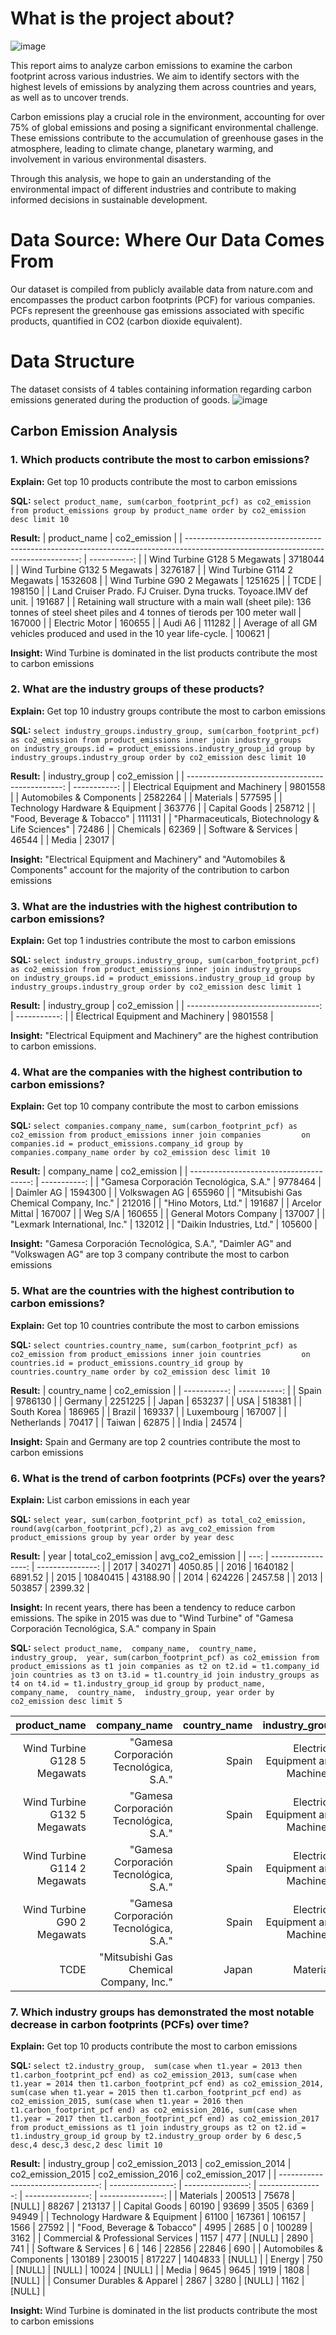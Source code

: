 # What is the project about?
![image](https://github.com/user-attachments/assets/517375c3-532f-4cad-8204-0237e5231c1a)

This report aims to analyze carbon emissions to examine the carbon footprint across various industries. We aim to identify sectors with the highest levels of emissions by analyzing them across countries and years, as well as to uncover trends.

Carbon emissions play a crucial role in the environment, accounting for over 75% of global emissions and posing a significant environmental challenge. These emissions contribute to the accumulation of greenhouse gases in the atmosphere, leading to climate change, planetary warming, and involvement in various environmental disasters.

Through this analysis, we hope to gain an understanding of the environmental impact of different industries and contribute to making informed decisions in sustainable development.

# Data Source: Where Our Data Comes From
Our dataset is compiled from publicly available data from nature.com and encompasses the product carbon footprints (PCF) for various companies. PCFs represent the greenhouse gas emissions associated with specific products, quantified in CO2 (carbon dioxide equivalent).

# Data Structure
The dataset consists of 4 tables containing information regarding carbon emissions generated during the production of goods.
![image](https://github.com/user-attachments/assets/9414adab-dbcc-41f3-8195-efa82bfd713b)


## Carbon Emission Analysis
### 1. Which products contribute the most to carbon emissions?
**Explain:** Get top 10 products contribute the most to carbon emissions

**SQL:**
`select product_name, sum(carbon_footprint_pcf) as co2_emission
				from product_emissions
				group by product_name
				order by co2_emission desc
				limit 10`

**Result:**
| product_name                                                                                                                       | co2_emission | 
| ---------------------------------------------------------------------------------------------------------------------------------: | -----------: | 
| Wind Turbine G128 5 Megawats                                                                                                       | 3718044      | 
| Wind Turbine G132 5 Megawats                                                                                                       | 3276187      | 
| Wind Turbine G114 2 Megawats                                                                                                       | 1532608      | 
| Wind Turbine G90 2 Megawats                                                                                                        | 1251625      | 
| TCDE                                                                                                                               | 198150       | 
| Land Cruiser Prado. FJ Cruiser. Dyna trucks. Toyoace.IMV def unit.                                                                 | 191687       | 
| Retaining wall structure with a main wall (sheet pile): 136 tonnes of steel sheet piles and 4 tonnes of tierods per 100 meter wall | 167000       | 
| Electric Motor                                                                                                                     | 160655       | 
| Audi A6                                                                                                                            | 111282       | 
| Average of all GM vehicles produced and used in the 10 year life-cycle.                                                            | 100621       | 

**Insight:** Wind Turbine is dominated in the list products contribute the most to carbon emissions

### 2. What are the industry groups of these products?
**Explain:** Get top 10 industry groups contribute the most to carbon emissions

**SQL:**
`select industry_groups.industry_group, sum(carbon_footprint_pcf) as co2_emission
from product_emissions
inner join industry_groups		
	on industry_groups.id = product_emissions.industry_group_id
group by industry_groups.industry_group
order by co2_emission desc
limit 10`

**Result:**
| industry_group                                   | co2_emission | 
| -----------------------------------------------: | -----------: | 
| Electrical Equipment and Machinery               | 9801558      | 
| Automobiles & Components                         | 2582264      | 
| Materials                                        | 577595       | 
| Technology Hardware & Equipment                  | 363776       | 
| Capital Goods                                    | 258712       | 
| "Food, Beverage & Tobacco"                       | 111131       | 
| "Pharmaceuticals, Biotechnology & Life Sciences" | 72486        | 
| Chemicals                                        | 62369        | 
| Software & Services                              | 46544        | 
| Media                                            | 23017        | 

**Insight:** "Electrical Equipment and Machinery" and "Automobiles & Components" account for the majority of the contribution to carbon emissions

### 3. What are the industries with the highest contribution to carbon emissions?
**Explain:** Get top 1 industries contribute the most to carbon emissions

**SQL:**
`select industry_groups.industry_group, sum(carbon_footprint_pcf) as co2_emission
from product_emissions
inner join industry_groups		
	on industry_groups.id = product_emissions.industry_group_id
group by industry_groups.industry_group
order by co2_emission desc
limit 1`

**Result:**
| industry_group                     | co2_emission | 
| ---------------------------------: | -----------: | 
| Electrical Equipment and Machinery | 9801558      | 

**Insight:** "Electrical Equipment and Machinery" are the highest contribution to carbon emissions.

### 4. What are the companies with the highest contribution to carbon emissions?
**Explain:** Get top 10 company contribute the most to carbon emissions

**SQL:**
`select companies.company_name, sum(carbon_footprint_pcf) as co2_emission
from product_emissions
inner join companies		
	on companies.id = product_emissions.company_id
group by companies.company_name
order by co2_emission desc
limit 10`

**Result:**
| company_name                            | co2_emission | 
| --------------------------------------: | -----------: | 
| "Gamesa Corporación Tecnológica, S.A."  | 9778464      | 
| Daimler AG                              | 1594300      | 
| Volkswagen AG                           | 655960       | 
| "Mitsubishi Gas Chemical Company, Inc." | 212016       | 
| "Hino Motors, Ltd."                     | 191687       | 
| Arcelor Mittal                          | 167007       | 
| Weg S/A                                 | 160655       | 
| General Motors Company                  | 137007       | 
| "Lexmark International, Inc."           | 132012       | 
| "Daikin Industries, Ltd."               | 105600       | 

**Insight:** "Gamesa Corporación Tecnológica, S.A.",  "Daimler AG" and "Volkswagen AG" are top 3 company contribute the most to carbon emissions

### 5. What are the countries with the highest contribution to carbon emissions?
**Explain:** Get top 10 countries contribute the most to carbon emissions

**SQL:**
`select countries.country_name, sum(carbon_footprint_pcf) as co2_emission
from product_emissions
inner join countries		
	on countries.id = product_emissions.country_id
group by countries.country_name
order by co2_emission desc
limit 10`

**Result:**
| country_name | co2_emission | 
| -----------: | -----------: | 
| Spain        | 9786130      | 
| Germany      | 2251225      | 
| Japan        | 653237       | 
| USA          | 518381       | 
| South Korea  | 186965       | 
| Brazil       | 169337       | 
| Luxembourg   | 167007       | 
| Netherlands  | 70417        | 
| Taiwan       | 62875        | 
| India        | 24574        | 

**Insight:** Spain and Germany are top 2 countries contribute the most to carbon emissions

### 6. What is the trend of carbon footprints (PCFs) over the years?
**Explain:** List carbon emissions in each year

**SQL:**
`select year, sum(carbon_footprint_pcf) as total_co2_emission, round(avg(carbon_footprint_pcf),2) as avg_co2_emission
from product_emissions
group by year
order by year desc`

**Result:**
| year | total_co2_emission | avg_co2_emission | 
| ---: | -----------------: | ---------------: | 
| 2017 | 340271             | 4050.85          | 
| 2016 | 1640182            | 6891.52          | 
| 2015 | 10840415           | 43188.90         | 
| 2014 | 624226             | 2457.58          | 
| 2013 | 503857             | 2399.32          | 

**Insight:** In recent years, there has been a tendency to reduce carbon emissions. The spike in 2015 was due to "Wind Turbine" of "Gamesa Corporación Tecnológica, S.A." company in Spain

**SQL:**
`select product_name, 
	  company_name, 
	  country_name, 
	  industry_group, 
	  year,
	  sum(carbon_footprint_pcf) as co2_emission
from product_emissions as t1
	join companies as t2 on t2.id = t1.company_id
	join countries as t3 on t3.id = t1.country_id
	join industry_groups as t4 on t4.id = t1.industry_group_id
group by product_name, 
	  company_name, 
	  country_name, 
	  industry_group,
	  year
order by co2_emission desc
limit 5`

| product_name                 | company_name                            | country_name | industry_group                     | year | co2_emission | 
| ---------------------------: | --------------------------------------: | -----------: | ---------------------------------: | ---: | -----------: | 
| Wind Turbine G128 5 Megawats | "Gamesa Corporación Tecnológica, S.A."  | Spain        | Electrical Equipment and Machinery | 2015 | 3718044      | 
| Wind Turbine G132 5 Megawats | "Gamesa Corporación Tecnológica, S.A."  | Spain        | Electrical Equipment and Machinery | 2015 | 3276187      | 
| Wind Turbine G114 2 Megawats | "Gamesa Corporación Tecnológica, S.A."  | Spain        | Electrical Equipment and Machinery | 2015 | 1532608      | 
| Wind Turbine G90 2 Megawats  | "Gamesa Corporación Tecnológica, S.A."  | Spain        | Electrical Equipment and Machinery | 2015 | 1251625      | 
| TCDE                         | "Mitsubishi Gas Chemical Company, Inc." | Japan        | Materials                          | 2017 | 198150       | 

### 7. Which industry groups has demonstrated the most notable decrease in carbon footprints (PCFs) over time?
**Explain:** Get top 10 products contribute the most to carbon emissions

**SQL:**
`select t2.industry_group, 
		sum(case when t1.year = 2013 then t1.carbon_footprint_pcf end) as co2_emission_2013,
		sum(case when t1.year = 2014 then t1.carbon_footprint_pcf end) as co2_emission_2014,
		sum(case when t1.year = 2015 then t1.carbon_footprint_pcf end) as co2_emission_2015,
		sum(case when t1.year = 2016 then t1.carbon_footprint_pcf end) as co2_emission_2016,
		sum(case when t1.year = 2017 then t1.carbon_footprint_pcf end) as co2_emission_2017
from product_emissions as t1
 join industry_groups as t2 on t2.id = t1.industry_group_id
group by t2.industry_group
order by 6 desc,5 desc,4 desc,3 desc,2 desc
limit 10`

**Result:**
| industry_group                     | co2_emission_2013 | co2_emission_2014 | co2_emission_2015 | co2_emission_2016 | co2_emission_2017 | 
| ---------------------------------: | ----------------: | ----------------: | ----------------: | ----------------: | ----------------: | 
| Materials                          | 200513            | 75678             | [NULL]            | 88267             | 213137            | 
| Capital Goods                      | 60190             | 93699             | 3505              | 6369              | 94949             | 
| Technology Hardware & Equipment    | 61100             | 167361            | 106157            | 1566              | 27592             | 
| "Food, Beverage & Tobacco"         | 4995              | 2685              | 0                 | 100289            | 3162              | 
| Commercial & Professional Services | 1157              | 477               | [NULL]            | 2890              | 741               | 
| Software & Services                | 6                 | 146               | 22856             | 22846             | 690               | 
| Automobiles & Components           | 130189            | 230015            | 817227            | 1404833           | [NULL]            | 
| Energy                             | 750               | [NULL]            | [NULL]            | 10024             | [NULL]            | 
| Media                              | 9645              | 9645              | 1919              | 1808              | [NULL]            | 
| Consumer Durables & Apparel        | 2867              | 3280              | [NULL]            | 1162              | [NULL]            | 

**Insight:** Wind Turbine is dominated in the list products contribute the most to carbon emissions
